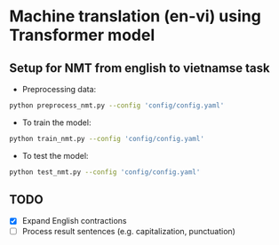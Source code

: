 # Machine translation (en-vi) using Transformer model

## Setup for NMT from english to vietnamse task

- Preprocessing data:
```bash
python preprocess_nmt.py --config 'config/config.yaml'
```

- To train the model:
```bash
python train_nmt.py --config 'config/config.yaml'
```

- To test the model:
```bash
python test_nmt.py --config 'config/config.yaml'
```

## TODO
- [x] Expand English contractions
- [ ] Process result sentences (e.g. capitalization, punctuation)
